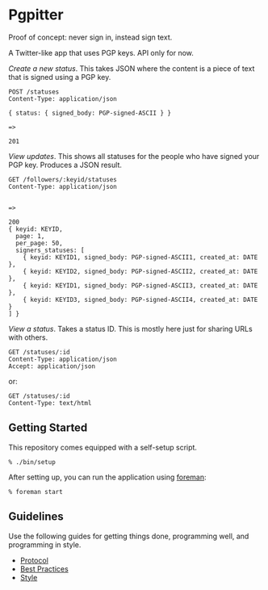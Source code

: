Pgpitter
========

Proof of concept: never sign in, instead sign text.

A Twitter-like app that uses PGP keys. API only for now.

_Create a new status_. This takes JSON where the content is a piece of
text that is signed using a PGP key.

    POST /statuses
    Content-Type: application/json

    { status: { signed_body: PGP-signed-ASCII } }

    =>

    201

_View updates_. This shows all statuses for the people who have signed
your PGP key. Produces a JSON result.

    GET /followers/:keyid/statuses
    Content-Type: application/json


    =>

    200
    { keyid: KEYID,
      page: 1,
      per_page: 50,
      signers_statuses: [
        { keyid: KEYID1, signed_body: PGP-signed-ASCII1, created_at: DATE },
        { keyid: KEYID2, signed_body: PGP-signed-ASCII2, created_at: DATE },
        { keyid: KEYID1, signed_body: PGP-signed-ASCII3, created_at: DATE },
        { keyid: KEYID3, signed_body: PGP-signed-ASCII4, created_at: DATE }
    ] }

_View a status_. Takes a status ID. This is mostly here just for sharing
URLs with others.

    GET /statuses/:id
    Content-Type: application/json
    Accept: application/json

or:

    GET /statuses/:id
    Content-Type: text/html


Getting Started
---------------

This repository comes equipped with a self-setup script.

    % ./bin/setup

After setting up, you can run the application using [foreman]:

    % foreman start

[foreman]: http://ddollar.github.io/foreman/

Guidelines
----------

Use the following guides for getting things done, programming well, and
programming in style.

* [Protocol](http://github.com/thoughtbot/guides/blob/master/protocol)
* [Best Practices](http://github.com/thoughtbot/guides/blob/master/best-practices)
* [Style](http://github.com/thoughtbot/guides/blob/master/style)
